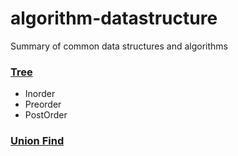 # algorithm-datastructure
Summary of common data structures and algorithms

### [Tree](https://github.com/shoutinglyu94/algorithm-datastructure/tree/master/src/Tree)
   - Inorder
   - Preorder
   - PostOrder
### [Union Find](https://github.com/shoutinglyu94/algorithm-datastructure/tree/master/src/unionfind)
